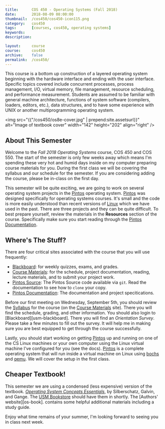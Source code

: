```yaml
---
title:      COS 450 - Operating Systems (Fall 2018)
date:       2018-08-09 08:00:00
thumbnail:  /cos450/cos450-icon115.png
category:   cos450
tags:       [courses, cos450, operating systems]
keywords:
description:

layout:     course
course:     cos450
archive:	false
permalink:  /cos450/
---
```

This course is a bottom up construction of a layered operating system beginning with the hardware interface and ending with the user interface. Specific topics covered include concurrent processes, process management, I/O, virtual memory, file management, resource scheduling, and performance measurement. Students are assumed to be familiar with general machine architecture, functions of system software (compilers, loaders, editors, etc.), data structures, and to have some experience with UNIX or another multiprogramming operating system.

<img src="{{"/cos450/os8e-cover.jpg" | prepend:site.assetsurl}}" alt="Image of textbook cover" width="142" height="202" align="right" />

## About This Semester

Welcome to the _Fall 2018 Operating Systems_ course, COS 450 and COS 550. The start of the semester is only few weeks away which means I'm spending these very hot and humid days inside on my computer preparing course materials for you. During the first class we will be covering the syllabus and our schedule for the semester. If you are considering adding the course, please be in-class on the first day.

This semester will be quite exciting, we are going to work on several operating system projects in the [Pintos][pintos] operating system. [Pintos][pintos] was designed specifically for operating systems courses. It's small and the code is more easily understood than recent versions of [Linux][linux] which we have used in the past. There are three projects and they can be quite difficult. To best prepare yourself, review the materials in the **Resources** section of the course. Specifically make sure you start reading through the [Pintos Documentation][pintos-docs].

## Where's The Stuff?

There are four critical sites associated with the course that you will use frequently:

* [Blackboard][blackboard]: for weekly quizzes, exams, and grades.
* [Course Materials][course-site]: for the schedule, project documentation, reading, lecture materials, and to submit your project work.
* [Pintos Source][pintos]: The Pintos Source code available via `git`. Read the documentation to see how to `clone` your copy.
* [Pintos Documentation][pintos-docs]: The documentation and project specitications.

Before our first meeting on Wednesday, September 5th, you should review the [Syllabus][syllabus] for the course (on the [Course Materials][course-site] site). There you will find the schedule, grading, and other information. You should also login to [Blackboard][usm-blackboard]. There you will find an _Orientation Survey_. Please take a few minutes to fill out the survey. It will help me in making sure you are best equipped to get through the course successfully.

Lastly, you should start working on getting [Pintos][pintos] up and running on one of the CS Linux machines or your own computer using the Linux virtual machine I've configured for you (see the docs). [Pintos][pintos] is a complete operating system that will run inside a virtual machine on Linux using [bochs][bochs] and [qemu][qemu]. We will cover the setup in the first class.

## Cheaper Textbook!

This semester we are using a condensed (less expensive) version of the textbook. _[Operating System Concepts Essentials][osbook]_, by Silberschatz, Galvin, and Gange. The [USM Bookstore][usm-bookstore] should have them in shortly. The [Authors' website][os-book]. contains some helpful additional materials including a study guide.

Enjoy what time remains of your summer, I'm looking forward to seeing you in class next week.

  [course-site]: https://usm-cos450-f18.github.io
  [syllabus]: https://usm-cos450-f18.github.io/syllabus.html
  [pintos-docs]: https://usm-cos450-f18.github.io/pintos/pintos.html
  [pintos]: http://pintos-os.org
  [linux]: http://kernel.org
  [osbook]: http://codex.cs.yale.edu/avi/os-book/OS8/os8e/index.html
  [usm-bookstore]: http://usm.maine.edu/books
  [blackboard]: http://bb.courses.maine.edu
  [bochs]: http://bochs.sourceforge.net
  [qemu]: http://qemu.org
  [ubuntu]: http://ubuntu.org
